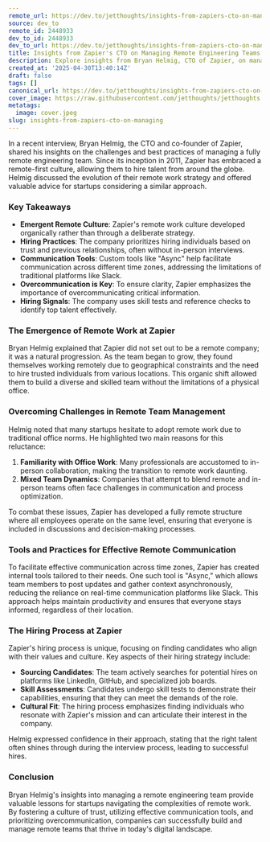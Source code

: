 ```yaml
---
remote_url: https://dev.to/jetthoughts/insights-from-zapiers-cto-on-managing-remote-engineering-teams-43d5
source: dev_to
remote_id: 2448933
dev_to_id: 2448933
dev_to_url: https://dev.to/jetthoughts/insights-from-zapiers-cto-on-managing-remote-engineering-teams-43d5
title: Insights from Zapier's CTO on Managing Remote Engineering Teams
description: Explore insights from Bryan Helmig, CTO of Zapier, on managing remote engineering teams, hiring practices, and effective communication strategies.
created_at: '2025-04-30T13:40:14Z'
draft: false
tags: []
canonical_url: https://dev.to/jetthoughts/insights-from-zapiers-cto-on-managing-remote-engineering-teams-43d5
cover_image: https://raw.githubusercontent.com/jetthoughts/jetthoughts.github.io/master/content/blog/insights-from-zapiers-cto-on-managing/cover.jpeg
metatags:
  image: cover.jpeg
slug: insights-from-zapiers-cto-on-managing
---
```

In a recent interview, Bryan Helmig, the CTO and co-founder of Zapier, shared his insights on the challenges and best practices of managing a fully remote engineering team. Since its inception in 2011, Zapier has embraced a remote-first culture, allowing them to hire talent from around the globe. Helmig discussed the evolution of their remote work strategy and offered valuable advice for startups considering a similar approach.

### Key Takeaways

*   **Emergent Remote Culture**: Zapier's remote work culture developed organically rather than through a deliberate strategy.
*   **Hiring Practices**: The company prioritizes hiring individuals based on trust and previous relationships, often without in-person interviews.
*   **Communication Tools**: Custom tools like "Async" help facilitate communication across different time zones, addressing the limitations of traditional platforms like Slack.
*   **Overcommunication is Key**: To ensure clarity, Zapier emphasizes the importance of overcommunicating critical information.
*   **Hiring Signals**: The company uses skill tests and reference checks to identify top talent effectively.

### The Emergence of Remote Work at Zapier

Bryan Helmig explained that Zapier did not set out to be a remote company; it was a natural progression. As the team began to grow, they found themselves working remotely due to geographical constraints and the need to hire trusted individuals from various locations. This organic shift allowed them to build a diverse and skilled team without the limitations of a physical office.

### Overcoming Challenges in Remote Team Management

Helmig noted that many startups hesitate to adopt remote work due to traditional office norms. He highlighted two main reasons for this reluctance:

1.  **Familiarity with Office Work**: Many professionals are accustomed to in-person collaboration, making the transition to remote work daunting.
2.  **Mixed Team Dynamics**: Companies that attempt to blend remote and in-person teams often face challenges in communication and process optimization.

To combat these issues, Zapier has developed a fully remote structure where all employees operate on the same level, ensuring that everyone is included in discussions and decision-making processes.

### Tools and Practices for Effective Remote Communication

To facilitate effective communication across time zones, Zapier has created internal tools tailored to their needs. One such tool is "Async," which allows team members to post updates and gather context asynchronously, reducing the reliance on real-time communication platforms like Slack. This approach helps maintain productivity and ensures that everyone stays informed, regardless of their location.

### The Hiring Process at Zapier

Zapier's hiring process is unique, focusing on finding candidates who align with their values and culture. Key aspects of their hiring strategy include:

*   **Sourcing Candidates**: The team actively searches for potential hires on platforms like LinkedIn, GitHub, and specialized job boards.
*   **Skill Assessments**: Candidates undergo skill tests to demonstrate their capabilities, ensuring that they can meet the demands of the role.
*   **Cultural Fit**: The hiring process emphasizes finding individuals who resonate with Zapier's mission and can articulate their interest in the company.

Helmig expressed confidence in their approach, stating that the right talent often shines through during the interview process, leading to successful hires.

### Conclusion

Bryan Helmig's insights into managing a remote engineering team provide valuable lessons for startups navigating the complexities of remote work. By fostering a culture of trust, utilizing effective communication tools, and prioritizing overcommunication, companies can successfully build and manage remote teams that thrive in today's digital landscape.